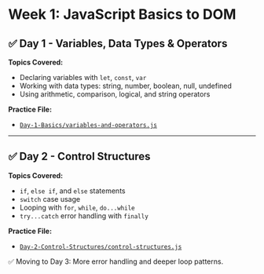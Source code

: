 # Week 1: JavaScript Basics to DOM

## ✅ Day 1 - Variables, Data Types & Operators

**Topics Covered:**
- Declaring variables with `let`, `const`, `var`
- Working with data types: string, number, boolean, null, undefined
- Using arithmetic, comparison, logical, and string operators

**Practice File:**
- [`Day-1-Basics/variables-and-operators.js`](./Day-1-Basics/variables-and-operators.js)

---

## ✅ Day 2 - Control Structures

**Topics Covered:**
- `if`, `else if`, and `else` statements
- `switch` case usage
- Looping with `for`, `while`, `do...while`
- `try...catch` error handling with `finally`

**Practice File:**
- [`Day-2-Control-Structures/control-structures.js`](./Day-2-Control-Structures/control-structures.js)

✅ Moving to Day 3: More error handling and deeper loop patterns.

